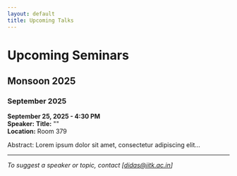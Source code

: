 ```yaml
---
layout: default
title: Upcoming Talks
---
```


# Upcoming Seminars

## Monsoon 2025

### September 2025

**September 25, 2025 - 4:30 PM**  
**Speaker:** 
**Title:** ""  
**Location:** Room 379 

Abstract: Lorem ipsum dolor sit amet, consectetur adipiscing elit...

---



*To suggest a speaker or topic, contact [didas@iitk.ac.in]*
